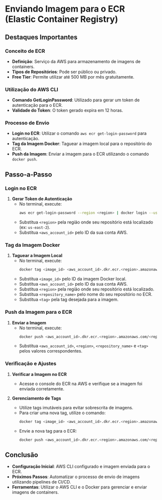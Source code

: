 # Enviando Imagem para o ECR (Elastic Container Registry)

## Destaques Importantes

### Conceito de ECR

- **Definição**: Serviço da AWS para armazenamento de imagens de containers.
- **Tipos de Repositórios**: Pode ser público ou privado.
- **Free Tier**: Permite utilizar até 500 MB por mês gratuitamente.

### Utilização do AWS CLI

- **Comando GetLoginPassword**: Utilizado para gerar um token de autenticação para o ECR.
- **Validade do Token**: O token gerado expira em 12 horas.

### Processo de Envio

- **Login no ECR**: Utilizar o comando `aws ecr get-login-password` para autenticação.
- **Tag da Imagem Docker**: Taguear a imagem local para o repositório do ECR.
- **Push da Imagem**: Enviar a imagem para o ECR utilizando o comando `docker push`.

## Passo-a-Passo

### Login no ECR

1. **Gerar Token de Autenticação**
   - No terminal, execute:
     ```sh
     aws ecr get-login-password --region <region> | docker login --username AWS --password-stdin <aws_account_id>.dkr.ecr.<region>.amazonaws.com
     ```
   - Substitua `<region>` pela região onde seu repositório está localizado (ex: `us-east-2`).
   - Substitua `<aws_account_id>` pelo ID da sua conta AWS.

### Tag da Imagem Docker

1. **Taguear a Imagem Local**
   - No terminal, execute:
     ```sh
     docker tag <image_id> <aws_account_id>.dkr.ecr.<region>.amazonaws.com/<repository_name>:<tag>
     ```
   - Substitua `<image_id>` pelo ID da imagem Docker local.
   - Substitua `<aws_account_id>` pelo ID da sua conta AWS.
   - Substitua `<region>` pela região onde seu repositório está localizado.
   - Substitua `<repository_name>` pelo nome do seu repositório no ECR.
   - Substitua `<tag>` pela tag desejada para a imagem.

### Push da Imagem para o ECR

1. **Enviar a Imagem**
   - No terminal, execute:
     ```sh
     docker push <aws_account_id>.dkr.ecr.<region>.amazonaws.com/<repository_name>:<tag>
     ```
   - Substitua `<aws_account_id>`, `<region>`, `<repository_name>` e `<tag>` pelos valores correspondentes.

### Verificação e Ajustes

1. **Verificar a Imagem no ECR**

   - Acesse o console do ECR na AWS e verifique se a imagem foi enviada corretamente.

2. **Gerenciamento de Tags**
   - Utilize tags imutáveis para evitar sobrescrita de imagens.
   - Para criar uma nova tag, utilize o comando:
     ```sh
     docker tag <image_id> <aws_account_id>.dkr.ecr.<region>.amazonaws.com/<repository_name>:<new_tag>
     ```
   - Envie a nova tag para o ECR:
     ```sh
     docker push <aws_account_id>.dkr.ecr.<region>.amazonaws.com/<repository_name>:<new_tag>
     ```

## Conclusão

- **Configuração Inicial**: AWS CLI configurado e imagem enviada para o ECR.
- **Próximos Passos**: Automatizar o processo de envio de imagens utilizando pipelines de CI/CD.
- **Ferramentas**: Utilizar o AWS CLI e o Docker para gerenciar e enviar imagens de containers.
